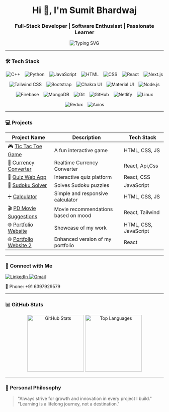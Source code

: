 <h1 align="center">Hi 👋, I'm Sumit Bhardwaj</h1>  
<h3 align="center">Full-Stack Developer | Software Enthusiast | Passionate Learner</h3>  

<p align="center">
   <img src="https://readme-typing-svg.demolab.com?font=Fira+Code&weight=500&size=22&pause=1000&color=F7631D&center=true&width=435&lines=Welcome+to+My+GitHub+Profile!;Building+the+Future+with+Code.;Always+Learning+%26+Improving!" alt="Typing SVG">
</p>  

---

### 🛠️ **Tech Stack**

<div style="display: flex; flex-wrap: wrap; justify-content: center; gap: 15px;">

<img src="https://img.shields.io/badge/C++-00599C?style=for-the-badge&logo=c%2B%2B&logoColor=white" alt="C++" />
<img src="https://img.shields.io/badge/Python-3776AB?style=for-the-badge&logo=python&logoColor=white" alt="Python" />
<img src="https://img.shields.io/badge/JavaScript-F7DF1E?style=for-the-badge&logo=javascript&logoColor=black" alt="JavaScript" />
<img src="https://img.shields.io/badge/HTML5-E34F26?style=for-the-badge&logo=html5&logoColor=white" alt="HTML" />
<img src="https://img.shields.io/badge/CSS3-1572B6?style=for-the-badge&logo=css3&logoColor=white" alt="CSS" />
<img src="https://img.shields.io/badge/React-61DAFB?style=for-the-badge&logo=react&logoColor=black" alt="React" />
<img src="https://img.shields.io/badge/Next.js-000000?style=for-the-badge&logo=nextdotjs&logoColor=white" alt="Next.js" />
<img src="https://img.shields.io/badge/Tailwind_CSS-06B6D4?style=for-the-badge&logo=tailwind-css&logoColor=white" alt="Tailwind CSS" />
<img src="https://img.shields.io/badge/Bootstrap-563D7C?style=for-the-badge&logo=bootstrap&logoColor=white" alt="Bootstrap" />
<img src="https://img.shields.io/badge/Chakra--UI-319795?style=for-the-badge&logo=chakra-ui&logoColor=white" alt="Chakra UI" />
<img src="https://img.shields.io/badge/Material--UI-0081CB?style=for-the-badge&logo=mui&logoColor=white" alt="Material UI" />
<img src="https://img.shields.io/badge/Node.js-339933?style=for-the-badge&logo=nodedotjs&logoColor=white" alt="Node.js" />
<img src="https://img.shields.io/badge/Firebase-FFCA28?style=for-the-badge&logo=firebase&logoColor=black" alt="Firebase" />
<img src="https://img.shields.io/badge/MongoDB-4EA94B?style=for-the-badge&logo=mongodb&logoColor=white" alt="MongoDB" />
<img src="https://img.shields.io/badge/Git-F05032?style=for-the-badge&logo=git&logoColor=white" alt="Git" />
<img src="https://img.shields.io/badge/GitHub-181717?style=for-the-badge&logo=github&logoColor=white" alt="GitHub" />
<img src="https://img.shields.io/badge/Netlify-00C7B7?style=for-the-badge&logo=netlify&logoColor=white" alt="Netlify" />
<img src="https://img.shields.io/badge/Linux-FCC624?style=for-the-badge&logo=linux&logoColor=black" alt="Linux" />
<img src="https://img.shields.io/badge/Redux-764ABC?style=for-the-badge&logo=redux&logoColor=white" alt="Redux" />
<img src="https://img.shields.io/badge/Axios-671DDF?style=for-the-badge&logo=axios&logoColor=white" alt="Axios" />

</div>

---

### 💻 **Projects**  

| Project Name | Description | Tech Stack |  
|--------------|-------------|------------|  
| 🎮 [Tic Tac Toe Game](https://github.com/Azeebcoder/TicTacToe) | A fun interactive game | HTML, CSS, JS |  
| 💱 [Currency Converter](https://sumyycurrency.netlify.app) | Realtime Currency Converter  | React, Api,Css |  
| 🧮 [Quiz Web App](https://github.com/Azeebcoder/QuizApp) | Interactive quiz platform | React, CSS |  
| 🧩 [Sudoku Solver](https://github.com/Azeebcoder/SudokuSolver) | Solves Sudoku puzzles | JavaScript |  
| ➗ [Calculator](https://github.com/Azeebcoder/Calculator) | Simple and responsive calculator | HTML, CSS, JS |  
| 🎬 [PD Movie Suggestions](https://sumovie.netlify.app) | Movie recommendations based on mood | React, Tailwind |  
| 🌐 [Portfolio Website](https://github.com/Azeebcoder/Portfolio) | Showcase of my work | HTML, CSS, JavaScript |  
| 🌐 [Portfolio Website 2](https://github.com/Azeebcoder/PortfolioV2) | Enhanced version of my portfolio | React |  

---

### 🔗 **Connect with Me**

<p>
   <a href="https://www.linkedin.com/in/sumit-bhardwaj-new">
      <img src="https://img.shields.io/badge/LinkedIn-0077B5?style=for-the-badge&logo=linkedin&logoColor=white" alt="LinkedIn">
   </a>
   <a href="mailto:sumitbhardwajnew@gmail.com">
      <img src="https://img.shields.io/badge/Gmail-D14836?style=for-the-badge&logo=gmail&logoColor=white" alt="Gmail">
   </a>
</p>  
📱 Phone: +91 6397929579  

---

### 📊 **GitHub Stats**  

<div align="center">
   <img height="180em" src="https://github-readme-stats.vercel.app/api?username=Azeebcoder&show_icons=true&theme=tokyonight" alt="GitHub Stats" />
   <img height="180em" src="https://github-readme-stats.vercel.app/api/top-langs/?username=Azeebcoder&layout=compact&theme=tokyonight" alt="Top Languages" />
</div>  

---

### 🚀 **Personal Philosophy**  
> "Always strive for growth and innovation in every project I build."  
> "Learning is a lifelong journey, not a destination."
